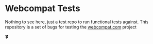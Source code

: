 Webcompat Tests
===================

Nothing to see here, just a test repo to run functional tests against.
This repository is a set of bugs for testing the [webcompat.com](https://github.com/webcompat/webcompat.com/) project


🍀

